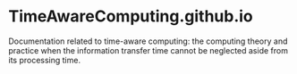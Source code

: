 # TimeAwareComputing.github.io
Documentation related to time-aware computing:
the computing theory and practice when the information
transfer time cannot be neglected aside from its processing time.

